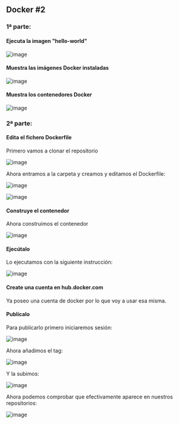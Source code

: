 ## Docker #2

### 1ª parte:
#### Ejecuta la imagen "hello-world"

![image](https://github.com/DaniMa02/SREI-2-ASIR/assets/47284389/2a7fa61f-b669-4f93-b574-3e5df79a0203)

#### Muestra las imágenes Docker instaladas

![image](https://github.com/DaniMa02/SREI-2-ASIR/assets/47284389/e95d18b9-38f4-4183-9be9-d28921eab8a7)

#### Muestra los contenedores Docker

![image](https://github.com/DaniMa02/SREI-2-ASIR/assets/47284389/9f009861-7f6d-441d-ae94-32e697fa2639)

### 2ª parte:

#### Edita el fichero Dockerfile

Primero vamos a clonar el repositorio

![image](https://github.com/DaniMa02/SREI-2-ASIR/assets/47284389/be5d5cae-b479-48c2-999d-e9e5eb8aed5f)

Ahora entramos a la carpeta y creamos y editamos el Dockerfile:

![image](https://github.com/DaniMa02/SREI-2-ASIR/assets/47284389/93254323-23cb-41ec-b983-f34960a43db0)

![image](https://github.com/DaniMa02/SREI-2-ASIR/assets/47284389/3f34a217-df93-4680-b96f-cea5ade665a9)

#### Construye el contenedor

Ahora construimos el contenedor

![image](https://github.com/DaniMa02/SREI-2-ASIR/assets/47284389/1c684076-fd60-4b04-b9f2-778a7a7702dc)

#### Ejecútalo

Lo ejecutamos con la siguiente instrucción:

![image](https://github.com/DaniMa02/SREI-2-ASIR/assets/47284389/1a0ff07d-c4b6-450c-bff5-bac84059a81f)

#### Create una cuenta en hub.docker.com

Ya poseo una cuenta de docker por lo que voy a usar esa misma.

#### Publícalo

Para publicarlo primero iniciaremos sesión:

![image](https://github.com/DaniMa02/SREI-2-ASIR/assets/47284389/f9e5da7e-ddb7-4c10-8e0b-3b532a58f254)

Ahora añadimos el tag:

![image](https://github.com/DaniMa02/SREI-2-ASIR/assets/47284389/6d643abe-62e8-4394-ab73-fd61e028d3cf)

Y la subimos:

![image](https://github.com/DaniMa02/SREI-2-ASIR/assets/47284389/93294443-630d-4ab7-b388-1f590b609695)

Ahora podemos comprobar que efectivamente aparece en nuestros repositorios:

![image](https://github.com/DaniMa02/SREI-2-ASIR/assets/47284389/f95596ab-b47a-4315-a9d3-29ed19d48ce5)

